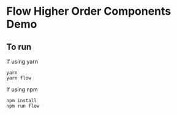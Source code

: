 # Flow Higher Order Components Demo

## To run

If using yarn

```
yarn
yarn flow
```

If using npm

```
npm install
npm run flow
```